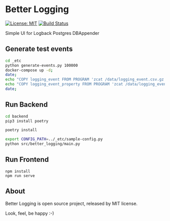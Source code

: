 Better Logging
==============

[![License: MIT](https://img.shields.io/badge/License-MIT-brightgreen.svg)](https://opensource.org/licenses/MIT)
[![Build Status](https://drone.b7w.me/api/badges/b7w/better-logging/status.svg)](https://drone.b7w.me/b7w/better-logging)


Simple UI for Logback Postgres DBAppender



Generate test events
--------------------

```sh
cd _etc
python generate-events.py 100000
docker-compose up -d;
date;
echo "COPY logging_event FROM PROGRAM 'zcat /data/logging_event.csv.gz' CSV;" | psql "postgres://root:root@127.0.0.1:5432/root"
echo "COPY logging_event_property FROM PROGRAM 'zcat /data/logging_event_property.csv.gz' CSV;" | psql "postgres://root:root@127.0.0.1:5432/root"
date;
```


Run Backend
-----------

```sh
cd backend
pip3 install poetry

poetry install

export CONFIG_PATH=../_etc/sample-config.py
python src/better_logging/main.py
```


Run Frontend
-----------

```shell script
npm install
npm run serve
```


About
-----

Better Logging is open source project, released by MIT license.


Look, feel, be happy :-)

